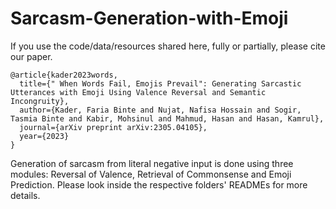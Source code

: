 # Sarcasm-Generation-with-Emoji
If you use the code/data/resources shared here, fully or partially, please cite our paper.
```
@article{kader2023words,
  title={" When Words Fail, Emojis Prevail": Generating Sarcastic Utterances with Emoji Using Valence Reversal and Semantic Incongruity},
  author={Kader, Faria Binte and Nujat, Nafisa Hossain and Sogir, Tasmia Binte and Kabir, Mohsinul and Mahmud, Hasan and Hasan, Kamrul},
  journal={arXiv preprint arXiv:2305.04105},
  year={2023}
}
```
Generation of sarcasm from literal negative input is done using three modules: Reversal of Valence, Retrieval of Commonsense and Emoji Prediction. Please look inside the respective folders' READMEs for more details.

